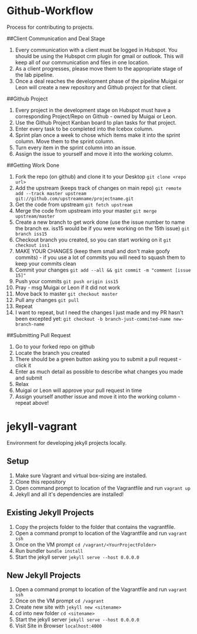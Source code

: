 Github-Workflow
===============

Process for contributing to projects.

##Client Communication and Deal Stage
1. Every communication with a client must be logged in Hubspot. You should be using the Hubspot crm plugin for gmail or outlook. This will keep all of our communication and files in one location.
2. As a client progresses, please move them to the appropriate stage of the lab pipeline.
3. Once a deal reaches the development phase of the pipeline Muigai or Leon will create a new repository and Github project for that client.

##Github Project
1. Every project in the development stage on Hubspot must have a corresponding Project/Repo on Github - owned by Muigai or Leon.
2. Use the Github Project Kanban board to plan tasks for that project.
3. Enter every task to be completed into the Icebox column.
4. Sprint plan once a week to chose which items make it into the sprint column. Move them to the sprint column.
5. Turn every item in the sprint column into an issue.
6. Assign the issue to yourself and move it into the working column.

##Getting Work Done
1. Fork the repo (on github) and clone it to your Desktop ```git clone <repo url>```
2. Add the upstream (keeps track of changes on main repo) ```git remote add --track master upstream git://github.com/upstreamname/projectname.git```
3. Get the code from upstream ```git fetch upstream```
4. Merge the code from upstream into your master ```git merge upstream/master```
5. Create a new branch to get work done (use the issue number to name the branch ex. iss15 would be if you were working on the 15th issue) ```git branch iss15```
6. Checkout branch you created, so you can start working on it ```git checkout iss1```
7. MAKE YOUR CHANGES (keep them small and don't make goofy commits) - if you use a lot of commits you will need to squash them to keep your commits clean
8. Commit your changes ```git add --all && git commit -m "comment [issue 15]"```
9. Push your commits ```git push origin iss15```
10. Pray - msg Muigai or Leon if it did not work
11. Move back to master ```git checkout master```
12. Pull any changes ```git pull```
13. Repeat
14. I want to repeat, but I need the changes I just made and my PR hasn't been excepted yet: ```git checkout -b branch-just-commited-name new-branch-name```


##Submitting Pull Request
1. Go to your forked repo on github
2. Locate the branch you created
3. There should be a green button asking you to submit a pull request - click it
4. Enter as much detail as possible to describe what changes you made and submit
5. Relax
6. Muigai or Leon will approve your pull request in time
7. Assign yourself another issue and move it into the working column - repeat above!





jekyll-vagrant
==============

Environment for developing jekyll projects locally.

## Setup
1. Make sure Vagrant and virtual box-sizing are installed.
2. Clone this repository
3. Open command prompt to location of the Vagrantfile and run ```vagrant up```
4. Jekyll and all it's dependencies are installed!

## Existing Jekyll Projects
1. Copy the projects folder to the folder that contains the vagrantfile.  
2. Open a command prompt to location of the Vagrantfile and run ```vagrant ssh```
3. Once on the VM prompt ```cd /vagrant/<YourProjectFolder>```
4. Run bundler ```bundle install```
5. Start the jekyll server ```jekyll serve --host 0.0.0.0```


## New Jekyll Projects
1.  Open a command prompt to location of the Vagrantfile and run ```vagrant ssh```
2.  Once on the VM prompt ```cd /vagrant```
3.  Create new site with ```jekyll new <sitename>```
4.  cd into new folder ```cd <sitename>```
5.  Start the jekyll server ```jekyll serve --host 0.0.0.0```
6.  Visit Site in Browser ```localhost:4000```
